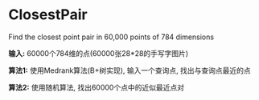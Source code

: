 # ClosestPair
Find the closest point pair in 60,000 points of 784 dimensions

**输入:** 60000个784维的点(60000张28*28的手写字图片)

**算法1:**
使用Medrank算法(B+树实现), 输入一个查询点, 找出与查询点最近的点

**算法2:**
使用随机算法, 找出60000个点中的近似最近点对

